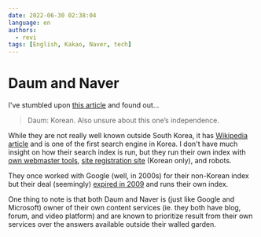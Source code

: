 ```yaml
---
date: 2022-06-30 02:38:04
language: en
authors:
  - revi
tags: [English, Kakao, Naver, tech]
---
```


# Daum and Naver

I've stumbled upon [this article](https://seirdy.one/posts/2021/03/10/search-engines-with-own-indexes/) and found out...

> Daum: Korean. Also unsure about this one’s independence.

While they are not really well known outside South Korea, it has [Wikipedia article](<https://en.wikipedia.org/wiki/Daum_(web_portal)>) and is one of the first search engine in Korea. I don't have much insight on how their search index is run, but they run their own index with [own webmaster tools](https://webmaster.daum.net/), [site registration site](https://register.search.daum.net/) (Korean only), and robots.

<!-- truncate -->

They once worked with Google (well, in 2000s) for their non-Korean index but their deal (seemingly) [expired in 2009](https://web.archive.org/web/20080225225133/https://baroblog.tistory.com/5) and runs their own index.

One thing to note is that both Daum and Naver is (just like Google and Microsoft) owner of their own content services (ie. they both have blog, forum, and video platform) and are known to prioritize result from their own services over the answers available outside their walled garden.
